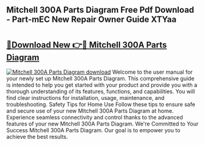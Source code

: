 ## Mitchell 300A Parts Diagram Free Pdf Download - Part-mEC New Repair Owner Guide XTYaa

# <h2><a href="http://dfjl27.blite.top/?on=Mitchell+300A+Parts+Diagram">🔗Download New 👉🔴 Mitchell 300A Parts Diagram</a></h2>

[![Mitchell 300A Parts Diagram download](https://i.imgur.com/lujVjoI.png)](http://dfjl27.blite.top/?on=Mitchell+300A+Parts+Diagram)
Welcome to the user manual for your newly set up Mitchell 300A Parts Diagram. This comprehensive guide is intended to help you get started with your product and provide you with a thorough understanding of its features, functions, and capabilities. You will find clear instructions for installation, usage, maintenance, and troubleshooting. Safety Tips for Home Use Follow these tips to ensure safe and secure use of your new Mitchell 300A Parts Diagram at home. Experience seamless connectivity and control thanks to the advanced features of your new Mitchell 300A Parts Diagram. We're Committed to Your Success Mitchell 300A Parts Diagram. Our goal is to empower you to achieve the best results.
